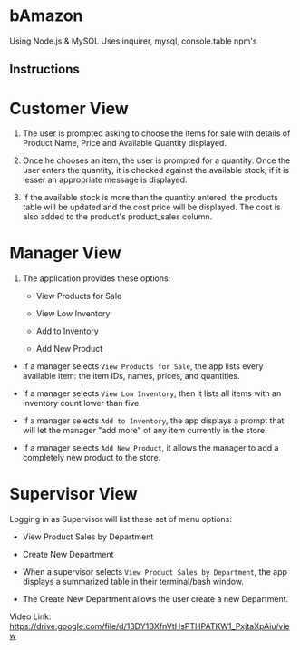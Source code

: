 # bAmazon

Using Node.js & MySQL
Uses inquirer, mysql, console.table npm's

## Instructions

# Customer View
1. The user is prompted asking to choose the items for sale with details of Product Name, Price and Available Quantity displayed.

2. Once he chooses an item, the user is prompted for a quantity. Once the user enters the quantity, it is checked against the available stock, if it is lesser an appropriate message is displayed.

3. If the available stock is more than the quantity entered, the products table will be updated and the cost price will be displayed. The cost is also added to the product's product_sales column.


# Manager View 

1. The application provides these options:

    * View Products for Sale
    
    * View Low Inventory
    
    * Add to Inventory
    
    * Add New Product

  * If a manager selects `View Products for Sale`, the app  lists every available item: the item IDs, names, prices, and quantities.

  * If a manager selects `View Low Inventory`, then it  lists all items with an inventory count lower than five.

  * If a manager selects `Add to Inventory`, the app displays a prompt that will let the manager "add more" of any item currently in the store.

  * If a manager selects `Add New Product`, it allows the manager to add a completely new product to the store.

# Supervisor View 

Logging in as Supervisor will list these set of menu options:

   * View Product Sales by Department
   
   * Create New Department

 * When a supervisor selects `View Product Sales by Department`, the app displays a summarized table in their terminal/bash window. 

 * The Create New Department allows the user create a new Department.

 Video Link:
 https://drive.google.com/file/d/13DY1BXfnVtHsPTHPATKW1_PxjtaXpAiu/view

